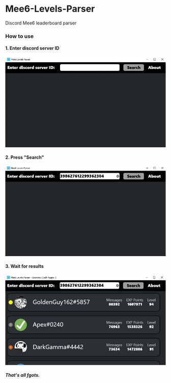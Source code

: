 # Mee6-Levels-Parser
Discord Mee6 leaderboard parser
### How to use 

#### 1. Enter discord server ID
![S1](https://github.com/Lakomka2204/Mee6-Levels-Parser/blob/main/Screenshots/Screenshot_61.png?raw=true)
#### 2. Press "Search"
![S2](https://github.com/Lakomka2204/Mee6-Levels-Parser/blob/main/Screenshots/Screenshot_62.png?raw=true)
#### 3. Wait for results
![S3](https://github.com/Lakomka2204/Mee6-Levels-Parser/blob/main/Screenshots/Screenshot_63.png?raw=true)
##### That's all fgots.
